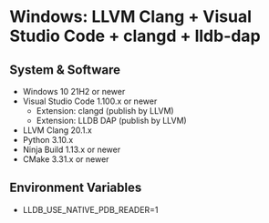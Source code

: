 # Windows: LLVM Clang + Visual Studio Code + clangd + lldb-dap

## System & Software

- Windows 10 21H2 or newer
- Visual Studio Code 1.100.x or newer
    - Extension: clangd (publish by LLVM)
    - Extension: LLDB DAP (publish by LLVM)
- LLVM Clang 20.1.x
- Python 3.10.x
- Ninja Build 1.13.x or newer
- CMake 3.31.x or newer

## Environment Variables

- LLDB_USE_NATIVE_PDB_READER=1
